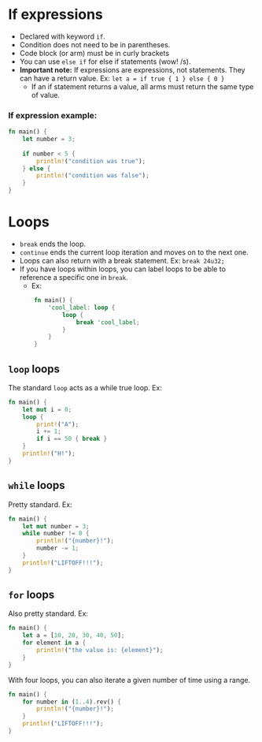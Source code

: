 # If expressions
* Declared with keyword `if`.
* Condition does not need to be in parentheses.
* Code block (or arm) must be in curly brackets
* You can use `else if` for else if statements (wow! /s).
* **Important note:** If expressions are expressions, not statements. They can have a return value. Ex: `let a = if true { 1 } else { 0 }`
	* If an if statement returns a value, all arms must return the same type of value.

### If expression example:
```rust
fn main() {
	let number = 3;
	
	if number < 5 {
		println!("condition was true");
	} else {
		println!("condition was false");
	}
}
```

# Loops
* `break` ends the loop.
* `continue` ends the current loop iteration and moves on to the next one.
* Loops can also return with a break statement. Ex: `break 24u32;` 
* If you have loops within loops, you can label loops to be able to reference a specific one in `break`. 
	* Ex:
  ```rust
	  fn main() {
		  'cool_label: loop {
			  loop {
				  break 'cool_label;
			  }
		  }
	  }
	```
## `loop` loops
The standard `loop` acts as a while true loop. Ex:
```rust
fn main() {
	let mut i = 0;
	loop {
		print!("A");
		i += 1;
		if i == 50 { break }
	}
	println!("H!");
}
```

## `while` loops
Pretty standard. Ex:
```rust
fn main() {
	let mut number = 3;
	while number != 0 {
		println!("{number}!");
		number -= 1;
	}
	println!("LIFTOFF!!!");
}
```

## `for` loops
Also pretty standard. Ex:
```rust
fn main() {
	let a = [10, 20, 30, 40, 50];
	for element in a {
		println!("the value is: {element}");
	}
}
```

With four loops, you can also iterate a given number of time using a range.
```rust
fn main() {
	for number in (1..4).rev() {
		println!("{number}!");
	}
	println!("LIFTOFF!!!");
}
```
